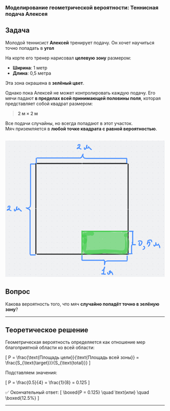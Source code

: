 ### Моделирование геометрической вероятности: Теннисная подача Алексея

## Задача

Молодой теннисист **Алексей** тренирует подачу. Он хочет научиться точно попадать в **угол**

На корте его тренер нарисовал **целевую зону** размером:

- **Ширина**: 1 метр  
- **Длина**: 0,5 метра  

Эта зона окрашена в **зелёный цвет**.

Однако пока Алексей не может контролировать каждую подачу. Его мячи падают **в пределах всей принимающей половины поля**, которая представляет собой квадрат размером:

> **2 м × 2 м**

Все подачи случайны, но всегда попадают в этот участок.  
Мяч приземляется в **любой точке квадрата с равной вероятностью**.

![](https://github.com/Saw1y/TheoryOfProbability/blob/main/Geometric%20Probability/tennis.png)
---

## Вопрос

Какова вероятность того, что мяч **случайно попадёт точно в зелёную зону**?

---

## Теоретическое решение

Геометрическая вероятность определяется как отношение мер благоприятной области ко всей области:

\[
P = \frac{\text{Площадь цели}}{\text{Площадь всей зоны}} = \frac{S_{\text{target}}}{S_{\text{total}}}
\]

Подставляем значения:

\[
P = \frac{0.5}{4} = \frac{1}{8} = 0.125
\]

✅ Окончательный ответ:
\[
\boxed{P = 0.125}
\quad \text{или} \quad
\boxed{12.5\%}
\]

---
